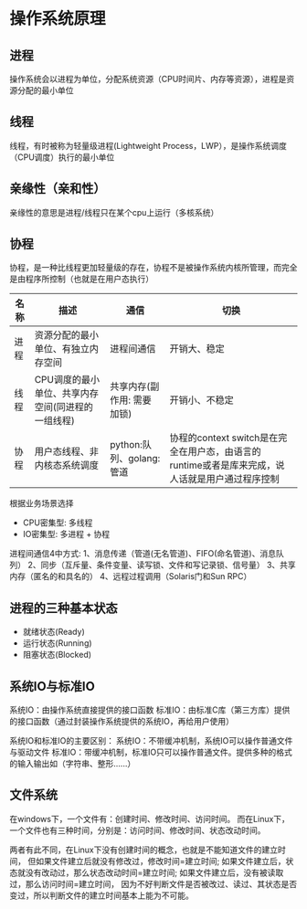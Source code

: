 # 操作系统原理

## 进程
操作系统会以进程为单位，分配系统资源（CPU时间片、内存等资源），进程是资源分配的最小单位

## 线程
线程，有时被称为轻量级进程(Lightweight Process，LWP），是操作系统调度（CPU调度）执行的最小单位

## 亲缘性（亲和性）
亲缘性的意思是进程/线程只在某个cpu上运行（多核系统）

## 协程
协程，是一种比线程更加轻量级的存在，协程不是被操作系统内核所管理，而完全是由程序所控制（也就是在用户态执行）

名称 | 描述 | 通信 | 切换
--- | --- | --- | ---
进程 | 资源分配的最小单位、有独立内存空间 | 进程间通信 | 开销大、稳定
线程 | CPU调度的最小单位、共享内存空间(同进程的一组线程) | 共享内存(副作用: 需要加锁) | 开销小、不稳定
协程 | 用户态线程、非内核态系统调度 | python:队列、golang:管道 | 协程的context switch是在完全在用户态，由语言的runtime或者是库来完成，说人话就是用户通过程序控制

根据业务场景选择
- CPU密集型: 多线程
- IO密集型: 多进程 + 协程

进程间通信4中方式:
1、消息传递（管道(无名管道)、FIFO(命名管道)、消息队列）
2、同步（互斥量、条件变量、读写锁、文件和写记录锁、信号量）
3、共享内存（匿名的和具名的）
4、远程过程调用（Solaris门和Sun RPC）

## 进程的三种基本状态
- 就绪状态(Ready)
- 运行状态(Running)
- 阻塞状态(Blocked)

## 系统IO与标准IO

系统IO：由操作系统直接提供的接口函数
标准IO：由标准C库（第三方库）提供的接口函数（通过封装操作系统提供的系统IO，再给用户使用）

系统IO和标准IO的主要区别：
系统IO：不带缓冲机制，系统IO可以操作普通文件与驱动文件
标准IO：带缓冲机制，标准IO只可以操作普通文件。提供多种的格式的输入输出如（字符串、整形......）

## 文件系统

在windows下，一个文件有：创建时间、修改时间、访问时间。
而在Linux下，一个文件也有三种时间，分别是：访问时间、修改时间、状态改动时间。

两者有此不同，在Linux下没有创建时间的概念，也就是不能知道文件的建立时间，
但如果文件建立后就没有修改过，修改时间=建立时间;
如果文件建立后，状态就没有改动过，那么状态改动时间=建立时间;
如果文件建立后，没有被读取过，那么访问时间=建立时间，
因为不好判断文件是否被改过、读过、其状态是否变过，所以判断文件的建立时间基本上能为不可能。
